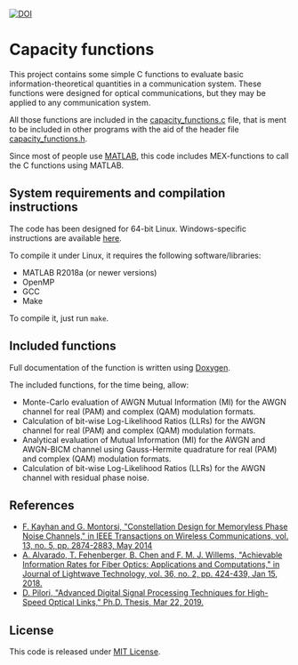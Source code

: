 [![DOI](https://zenodo.org/badge/140095242.svg)](https://zenodo.org/badge/latestdoi/140095242)
# Capacity functions

This project contains some simple C functions to evaluate basic information-theoretical quantities in a communication system. 
These functions were designed for optical communications, but they may be applied to any communication system.

All those functions are included in the [capacity_functions.c](capacity_functions.c) file, that is ment to be included in other programs
with the aid of the header file [capacity_functions.h](capacity_functions.h).

Since most of people use [MATLAB](https://www.mathworks.com/), this code includes MEX-functions to call the C functions using MATLAB.

## System requirements and compilation instructions
The code has been designed for 64-bit Linux. Windows-specific instructions are available [here](Windows_Compile.md).

To compile it under Linux, it requires the following software/libraries:
- MATLAB R2018a (or newer versions)
- OpenMP
- GCC
- Make

To compile it, just run `make`.

## Included functions
Full documentation of the function is written using [Doxygen](http://www.stack.nl/~dimitri/doxygen/).

The included functions, for the time being, allow:
- Monte-Carlo evaluation of AWGN Mutual Information (MI) for the AWGN channel for real (PAM) and complex (QAM) modulation formats.
- Calculation of bit-wise Log-Likelihood Ratios (LLRs) for the AWGN channel for real (PAM) and complex (QAM) modulation formats.
- Analytical evaluation of Mutual Information (MI) for the AWGN and AWGN-BICM channel using Gauss-Hermite quadrature for real (PAM) and complex (QAM) modulation 
formats.
- Calculation of bit-wise Log-Likelihood Ratios (LLRs) for the AWGN channel with residual phase noise.

## References
- [F. Kayhan and G. Montorsi, "Constellation Design for Memoryless Phase Noise Channels," in IEEE Transactions on Wireless Communications, vol. 13, no. 5, pp. 2874-2883, May 2014](https://doi.org/10.1109/TWC.2014.040714.130731)
- [A. Alvarado, T. Fehenberger, B. Chen and F. M. J. Willems, "Achievable Information Rates for Fiber Optics: Applications and Computations," in Journal of Lightwave Technology, vol. 36, no. 2, pp. 424-439, Jan 15, 2018.](https://doi.org/10.1109/JLT.2017.2786351)
- [D. Pilori, "Advanced Digital Signal Processing Techniques for High-Speed Optical Links," Ph.D. Thesis, Mar 22, 2019.](https://hdl.handle.net/11583/2729814)

## License
This code is released under [MIT License](https://opensource.org/licenses/MIT).
